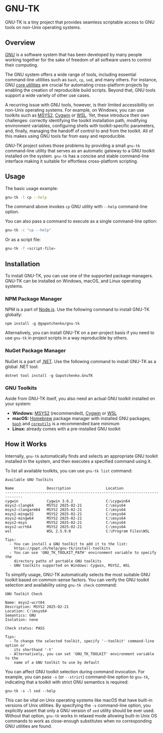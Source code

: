 # GNU-TK

GNU-TK is a tiny project that provides seamless scriptable access to GNU tools on non-Unix operating systems.

## Overview

[GNU](https://www.gnu.org/software/) is a software system that has been developed by many people working together for the sake of freedom of all software users to control their computing.

The GNU system offers a wide range of tools, including essential command-line utilities such as `bash`, `cp`, `sed`, and many others.
For instance, GNU [core utilities](https://www.gnu.org/software/coreutils/) are crucial for automating cross-platform projects by enabling the creation of reproducible build scripts.
Beyond that, GNU tools support a wide variety of other use cases.

A recurring issue with GNU tools, however, is their limited accessibility on non-Unix operating systems.
For example, on Windows, you can use toolkits such as [MSYS2](https://www.msys2.org/), [Cygwin](https://cygwin.com/) or [WSL](https://learn.microsoft.com/windows/wsl/ "Windows Subsystem for Linux").
Yet, these introduce their own challenges: correctly identifying the toolkit installation path, modifying environment variables, configuring shells with toolkit-specific parameters, and, finally, managing the handoff of control to and from the toolkit.
All of this makes using GNU tools far from easy and reproducible.

GNU-TK project solves those problems by providing a small `gnu-tk` command-line utility that serves as an automatic gateway to a GNU toolkit installed on the system.
`gnu-tk` has a concise and stable command-line interface making it suitable for effortless cross-platform scripting.

## Usage

The basic usage example:

```sh
gnu-tk -l cp --help
```

The command above invokes `cp` GNU utility with `--help` command-line option.

You can also pass a command to execute as a single command-line option:

```sh
gnu-tk -c "cp --help"
```

Or as a script file:

```sh
gnu-tk -f <script-file>
```

## Installation

To install GNU-TK, you can use one of the supported package managers.
GNU-TK can be installed on Windows, macOS, and Linux operating systems.

### NPM Package Manager

NPM is a part of [Node.js](https://nodejs.org/).
Use the following command to install GNU-TK globally:

```
npm install -g @gapotchenko/gnu-tk
```

Alternatively, you can install GNU-TK on a per-project basis if you need to use `gnu-tk` in project scripts in a way reproducible by others.

### NuGet Package Manager

NuGet is a part of [.NET](https://dotnet.microsoft.com/).
Use the following command to install GNU-TK as a global .NET tool:

```
dotnet tool install -g Gapotchenko.GnuTK
```

### GNU Toolkits

Aside from GNU-TK itself, you also need an actual GNU toolkit installed on your system:

- **Windows:** [MSYS2](https://www.msys2.org/) (recommended), [Cygwin](https://cygwin.com/) or [WSL](https://learn.microsoft.com/windows/wsl/ "Windows Subsystem for Linux")
- **macOS:** [Homebrew](https://brew.sh/) package manager with installed GNU packages; [`bash`](https://formulae.brew.sh/formula/bash) and [`coreutils`](https://formulae.brew.sh/formula/coreutils) is a recommended bare minimum
- **Linux:** already comes with a pre-installed GNU toolkit

## How it Works

Internally, `gnu-tk` automatically finds and selects an appropriate GNU toolkit installed in the system, and then executes a specified command using it.

To list all available toolkits, you can use `gnu-tk list` command:

```
Available GNU Toolkits

Name               Description                Location
------------------------------------------------------------------------------
cygwin             Cygwin 3.6.2               C:\cygwin64
msys2-clang64      MSYS2 2025-02-21           C:\msys64
msys2-clangarm64   MSYS2 2025-02-21           C:\msys64
msys2-mingw32      MSYS2 2025-02-21           C:\msys64
msys2-mingw64      MSYS2 2025-02-21           C:\msys64
msys2-msys         MSYS2 2025-02-21           C:\msys64
msys2-ucrt64       MSYS2 2025-02-21           C:\msys64
wsl                WSL 2.5.9.0                C:\Program Files\WSL

Tips:
  - You can install a GNU toolkit to add it to the list:
    https://gapt.ch/help/gnu-tk/install-toolkits
  - You can use 'GNU_TK_TOOLKIT_PATH' environment variable to specify the
    directory paths of portable GNU toolkits
  - GNU toolkits supported on Windows: Cygwin, MSYS2, WSL
```

To simplify usage, GNU-TK automatically selects the most suitable GNU toolkit based on common-sense factors.
You can verify the GNU toolkit selection and availability using `gnu-tk check` command:

```
GNU Toolkit Check

Name: msys2-ucrt64
Description: MSYS2 2025-02-21
Location: C:\msys64
Semantics: GNU
Isolation: none

Check status: PASS

Tips:
  - To change the selected toolkit, specify '--toolkit' command-line option or
    its shorthand '-t'
  - Alternatively, you can set 'GNU_TK_TOOLKIT' environment variable to the
    name of a GNU toolkit to use by default
```

You can affect GNU toolkit selection during command invocation.
For example, you can pass `-s` (or `--strict`) command-line option to `gnu-tk`, indicating that a toolkit with strict GNU semantics is required:

```
gnu-tk -s -l sed --help
```

This can be vital on Unix operating systems like macOS that have built-in versions of Unix utilities.
By specifying the `-s` command-line option, you explicitly assert that only a GNU version of `sed` utility should be ever used.
Without that option, `gnu-tk` works in relaxed mode allowing built-in Unix OS commands to work as close-enough substitutes when no corresponding GNU utilities are found.
